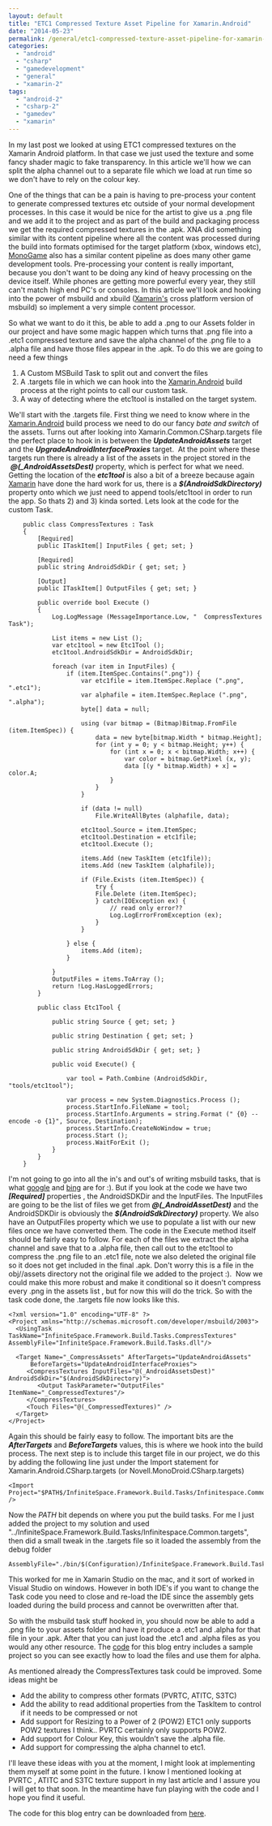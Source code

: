 ```yaml
---
layout: default
title: "ETC1 Compressed Texture Asset Pipeline for Xamarin.Android"
date: "2014-05-23"
permalink: /general/etc1-compressed-texture-asset-pipeline-for-xamarin-android/
categories: 
  - "android"
  - "csharp"
  - "gamedevelopment"
  - "general"
  - "xamarin-2"
tags: 
  - "android-2"
  - "csharp-2"
  - "gamedev"
  - "xamarin"
---
```


In my last post we looked at using ETC1 compressed textures on the Xamarin Android platform. In that case we just used the texture and some fancy shader magic to fake transparency. In this article we'll how we can split the alpha channel out to a separate file which we load at run time so we don't have to rely on the colour key.

One of the things that can be a pain is having to pre-process your content to generate compressed textures etc outside of your normal development processes. In this case it would be nice for the artist to give us a .png file and we add it to the project and as part of the build and packaging process we get the required compressed textures in the .apk. XNA did something similar with its content pipeline where all the content was processed during the build into formats optimised for the target platform (xbox, windows etc), [MonoGame](http://monogame.net) also has a similar content pipeline as does many other game development tools. Pre-processing your content is really important, because you don't want to be doing any kind of heavy processing on the device itself. While phones are getting more powerful every year, they still can't match high end PC's or consoles. In this article we'll look and hooking into the power of msbuild and xbuild ([Xamarin's](http://xamarin.com) cross platform version of msbuild) so implement a very simple content processor.

So what we want to do it this, be able to add a .png to our Assets folder in our project and have some magic happen which turns that .png file into a .etc1 compressed texture and save the alpha channel of the .png file to a .alpha file and have those files appear in the .apk. To do this we are going to need a few things

1. A Custom MSBuild Task to split out and convert the files
2. A .targets file in which we can hook into the [Xamarin.Android](http://xamarin.com) build process at the right points to call our custom task.
3. A way of detecting where the etc1tool is installed on the target system.

We'll start with the .targets file. First thing we need to know where in the [Xamarin.Android](http://xamarin.com) build process we need to do our fancy _bate and switch_ of the assets. Turns out after looking into Xamarin.Common.CSharp.targets file the perfect place to hook in is between the **_UpdateAndroidAssets_** target and the **_UpgradeAndroidInterfaceProxies_** target.  At the point where these targets run there is already a list of the assets in the project stored in the  **_@(\_AndroidAssetsDest)_** property, which is perfect for what we need. Getting the location of the **_etc1tool_** is also a bit of a breeze because again [Xamarin](http://xamarin.com) have done the hard work for us, there is a **_$(AndroidSdkDirectory)_** property onto which we just need to append tools/etc1tool in order to run the app. So thats 2) and 3) kinda sorted. Lets look at the code for the custom Task.

```
	public class CompressTextures : Task
	{
		[Required]
		public ITaskItem[] InputFiles { get; set; }

		[Required]
		public string AndroidSdkDir { get; set; }

		[Output]
		public ITaskItem[] OutputFiles { get; set; }

		public override bool Execute ()
		{
			Log.LogMessage (MessageImportance.Low, "  CompressTextures Task");

			List items = new List ();
			var etc1tool = new Etc1Tool ();
			etc1tool.AndroidSdkDir = AndroidSdkDir;

			foreach (var item in InputFiles) {
				if (item.ItemSpec.Contains(".png")) {
					var etc1file = item.ItemSpec.Replace (".png", ".etc1");
					var alphafile = item.ItemSpec.Replace (".png", ".alpha");
					byte[] data = null;

					using (var bitmap = (Bitmap)Bitmap.FromFile (item.ItemSpec)) {
						data = new byte[bitmap.Width * bitmap.Height];
						for (int y = 0; y < bitmap.Height; y++) {
							for (int x = 0; x < bitmap.Width; x++) {
								var color = bitmap.GetPixel (x, y);
								data [(y * bitmap.Width) + x] = color.A;
							}
						}
					}
						
					if (data != null)
						File.WriteAllBytes (alphafile, data);

					etc1tool.Source = item.ItemSpec;
					etc1tool.Destination = etc1file;
					etc1tool.Execute ();

					items.Add (new TaskItem (etc1file));
					items.Add (new TaskItem (alphafile));

					if (File.Exists (item.ItemSpec)) {
						try {
						File.Delete (item.ItemSpec);
						} catch(IOException ex) {
							// read only error??
							Log.LogErrorFromException (ex);
						}
					}

				} else {
					items.Add (item);
				}

			}
			OutputFiles = items.ToArray ();
			return !Log.HasLoggedErrors;
		}

		public class Etc1Tool {

			public string Source { get; set; }

			public string Destination { get; set; }

			public string AndroidSdkDir { get; set; }

			public void Execute() {

				var tool = Path.Combine (AndroidSdkDir, "tools/etc1tool");

				var process = new System.Diagnostics.Process ();
				process.StartInfo.FileName = tool;
				process.StartInfo.Arguments = string.Format (" {0} --encode -o {1}", Source, Destination);
				process.StartInfo.CreateNoWindow = true;
				process.Start ();
				process.WaitForExit ();
			}
		}
	}

```

I'm not going to go into all the in's and out's of writing msbuild tasks, that is what [google](https://www.google.co.uk/#q=how+to+write+a+msbuild+task) and [bing](https://www.bing.com/search?q=How+to+write+an+msbuild+task) are for :). But if you look at the code we have two _**\[Required\]**_ properties , the AndroidSDKDir and the InputFiles. The InputFiles are going to be the list of files we get from **_@(\_AndroidAssetDest)_** and the AndroidSDKDir is obviously the _**$(AndroidSdkDirectory)**_ property. We also have an OutputFiles property which we use to populate a list with our new files once we have converted them. The code in the Execute method itself should be fairly easy to follow. For each of the files we extract the alpha channel and save that to a .alpha file, then call out to the etc1tool to compress the .png file to an .etc1 file, note we also deleted the original file so it does not get included in the final .apk. Don't worry this is a file in the obj/<Configuration>/assets directory not the original file we added to the project :).  Now we could make this more robust and make it conditional so it doesn't compress every .png in the assets list , but for now this will do the trick. So with the task code done, the .targets file now looks like this.

```
<?xml version="1.0" encoding="UTF-8" ?>
<Project xmlns="http://schemas.microsoft.com/developer/msbuild/2003">
  <UsingTask TaskName="InfiniteSpace.Framework.Build.Tasks.CompressTextures" AssemblyFile="InfiniteSpace.Framework.Build.Tasks.dll"/>

  <Target Name="_CompressAssets" AfterTargets="UpdateAndroidAssets" 
      BeforeTargets="UpdateAndroidInterfaceProxies">
     <CompressTextures InputFiles="@(_AndroidAssetsDest)" AndroidSdkDir="$(AndroidSdkDirectory)">
        <Output TaskParameter="OutputFiles" ItemName="_CompressedTextures"/>
     </CompressTextures>
     <Touch Files="@(_CompressedTextures)" />
  </Target>
</Project>

```

Again this should be fairly easy to follow. The important bits are the **_AfterTargets_** and **_BeforeTargets_** values, this is where we hook into the build process. The next step is to include this target file in our project, we do this by adding the following line just under the Import statement for Xamarin.Android.CSharp.targets (or Novell.MonoDroid.CSharp.targets)

```
<Import Project="$PATH$/InfiniteSpace.Framework.Build.Tasks/Infinitespace.Common.targets" />

```

Now the $PATH$ bit depends on where you put the build tasks. For me I just added the project to my solution and used "../InfiniteSpace.Framework.Build.Tasks/Infinitespace.Common.targets", then did a small tweak in the .targets file so it loaded the assembly from the debug folder

```
AssemblyFile="./bin/$(Configuration)/InfiniteSpace.Framework.Build.Tasks.dll"

```

This worked for me in Xamarin Studio on the mac, and it sort of worked in Visual Studio on windows. However in both IDE's if you want to change the Task code you need to close and re-load the IDE since the assembly gets loaded during the build process and cannot be overwritten after that.

So with the msbuild task stuff hooked in, you should now be able to add a .png file to your assets folder and have it produce a .etc1 and .alpha for that file in your .apk. After that you can just load the .etc1 and .alpha files as you would any other resource. The [code](https://github.com/infinitespace-studios/Blog/tree/master/Etc1ContentPipeline) for this blog entry includes a sample project so you can see exactly how to load the files and use them for alpha.

As mentioned already the CompressTextures task could be improved. Some ideas might be

- Add the ability to compress other formats (PVRTC, ATITC, S3TC)
- Add the ability to read additional properties from the TaskItem to control if it needs to be compressed or not
- Add support for Resizing to a Power of 2 (POW2) ETC1 only supports POW2 textures I think.. PVRTC certainly only supports POW2.
- Add support for Colour Key, this wouldn't save the .alpha file.
- Add support for compressing the alpha channel to etc1.

I'll leave these ideas with you at the moment, I might look at implementing them myself at some point in the future. I know I mentioned looking at PVRTC , ATITC and S3TC texture support in my last article and I assure you I will get to that soon. In the meantime have fun playing with the code and I hope you find it useful.

The code for this blog entry can be downloaded from [here](https://github.com/infinitespace-studios/Blog/tree/master/Etc1ContentPipeline).
